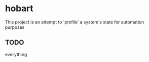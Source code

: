# hobart

This project is an attempt to 'profile' a system's state for automation purposes

## TODO
everything
